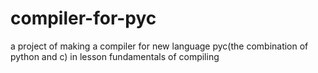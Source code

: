 # compiler-for-pyc
a project of making a compiler for new language pyc(the combination of python and c) in lesson fundamentals of compiling
